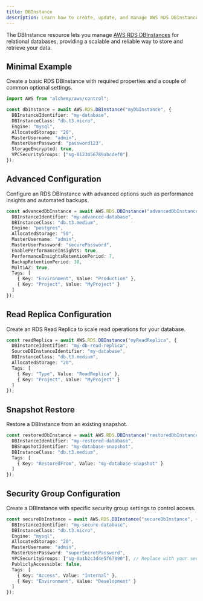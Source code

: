 ```yaml
---
title: DBInstance
description: Learn how to create, update, and manage AWS RDS DBInstances using Alchemy Cloud Control.
---
```


The DBInstance resource lets you manage [AWS RDS DBInstances](https://docs.aws.amazon.com/rds/latest/userguide/) for relational databases, providing a scalable and reliable way to store and retrieve your data.

## Minimal Example

Create a basic RDS DBInstance with required properties and a couple of common optional settings.

```ts
import AWS from "alchemy/aws/control";

const dbInstance = await AWS.RDS.DBInstance("myDbInstance", {
  DBInstanceIdentifier: "my-database",
  DBInstanceClass: "db.t3.micro",
  Engine: "mysql",
  AllocatedStorage: "20",
  MasterUsername: "admin",
  MasterUserPassword: "password123",
  StorageEncrypted: true,
  VPCSecurityGroups: ["sg-0123456789abcdef0"]
});
```

## Advanced Configuration

Configure an RDS DBInstance with advanced options such as performance insights and automated backups.

```ts
const advancedDbInstance = await AWS.RDS.DBInstance("advancedDbInstance", {
  DBInstanceIdentifier: "my-advanced-database",
  DBInstanceClass: "db.t3.medium",
  Engine: "postgres",
  AllocatedStorage: "50",
  MasterUsername: "admin",
  MasterUserPassword: "securePassword",
  EnablePerformanceInsights: true,
  PerformanceInsightsRetentionPeriod: 7,
  BackupRetentionPeriod: 30,
  MultiAZ: true,
  Tags: [
    { Key: "Environment", Value: "Production" },
    { Key: "Project", Value: "MyProject" }
  ]
});
```

## Read Replica Configuration

Create an RDS Read Replica to scale read operations for your database.

```ts
const readReplica = await AWS.RDS.DBInstance("myReadReplica", {
  DBInstanceIdentifier: "my-db-read-replica",
  SourceDBInstanceIdentifier: "my-database",
  DBInstanceClass: "db.t3.medium",
  AllocatedStorage: "20",
  Tags: [
    { Key: "Type", Value: "ReadReplica" },
    { Key: "Project", Value: "MyProject" }
  ]
});
```

## Snapshot Restore

Restore a DBInstance from an existing snapshot.

```ts
const restoredDbInstance = await AWS.RDS.DBInstance("restoredDbInstance", {
  DBInstanceIdentifier: "my-restored-database",
  DBSnapshotIdentifier: "my-database-snapshot",
  DBInstanceClass: "db.t3.medium",
  Tags: [
    { Key: "RestoredFrom", Value: "my-database-snapshot" }
  ]
});
``` 

## Security Group Configuration

Create a DBInstance with specific security group settings to control access.

```ts
const secureDbInstance = await AWS.RDS.DBInstance("secureDbInstance", {
  DBInstanceIdentifier: "my-secure-database",
  DBInstanceClass: "db.t3.micro",
  Engine: "mysql",
  AllocatedStorage: "20",
  MasterUsername: "admin",
  MasterUserPassword: "superSecretPassword",
  VPCSecurityGroups: ["sg-0a1b2c3d4e5f67890"], // Replace with your security group ID
  PubliclyAccessible: false,
  Tags: [
    { Key: "Access", Value: "Internal" },
    { Key: "Environment", Value: "Development" }
  ]
});
```